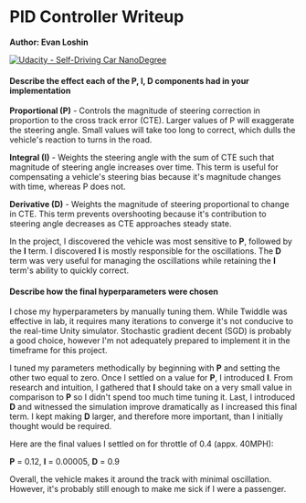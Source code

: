 # PID Controller Writeup
**Author: Evan Loshin**

[![Udacity - Self-Driving Car NanoDegree](https://s3.amazonaws.com/udacity-sdc/github/shield-carnd.svg)](http://www.udacity.com/drive)


#### Describe the effect each of the P, I, D components had in your implementation

**Proportional (P)** - Controls the magnitude of steering correction in proportion to the cross track error (CTE). Larger values of P will exaggerate the steering angle. Small values will take too long to correct, which dulls the vehicle's reaction to turns in the road.

**Integral (I)** - Weights the steering angle with the sum of CTE such that magnitude of steering angle increases over time. This term is useful for compensating a vehicle's steering bias because it's magnitude changes with time, whereas P does not.

**Derivative (D)** - Weights the magnitude of steering proportional to change in CTE. This term prevents overshooting because it's contribution to steering angle decreases as CTE approaches steady state.

In the project, I discovered the vehicle was most sensitive to **P**, followed by the **I** term. I discovered **I** is mostly responsible for the oscillations. The **D** term was very useful for managing the oscillations while retaining the **I** term's ability to quickly correct.

#### Describe how the final hyperparameters were chosen

I chose my hyperparameters by manually tuning them. While Twiddle was effective in lab, it requires many iterations to converge it's not conducive to the real-time Unity simulator. Stochastic gradient decent (SGD) is probably a good choice, however I'm not adequately prepared to implement it in the timeframe for this project.

I tuned my parameters methodically by beginning with **P** and setting the other two equal to zero. Once I settled on a value for **P**, I introduced **I**. From research and intuition, I gathered that **I** should take on a very small value in comparison to **P** so I didn't spend too much time tuning it. Last, I introduced **D** and witnessed the simulation improve dramatically as I increased this final term. I kept making **D** larger, and therefore more important, than I initially thought would be required.

Here are the final values I settled on for throttle of 0.4 (appx. 40MPH):

**P** = 0.12, **I** = 0.00005, **D** = 0.9

Overall, the vehicle makes it around the track with minimal oscillation. However, it's probably still enough to make me sick if I were a passenger.
